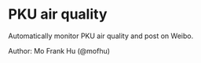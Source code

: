 # PKU air quality

Automatically monitor PKU air quality and post on Weibo.

Author: Mo Frank Hu (@mofhu)

